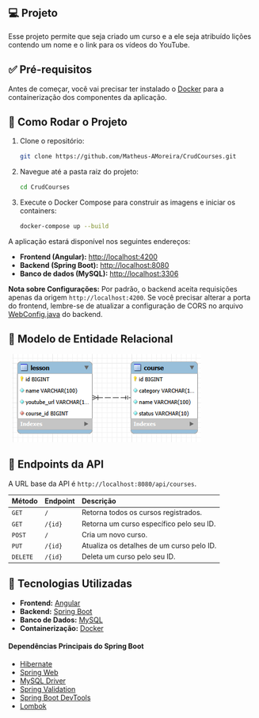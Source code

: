 ## 💻 Projeto

Esse projeto permite que seja criado um curso e a ele seja atribuído lições contendo um nome e o link para os vídeos do YouTube.

## ✅ Pré-requisitos

Antes de começar, você vai precisar ter instalado o [Docker](https://www.docker.com/) para a containerização dos componentes da aplicação.

## 📀 Como Rodar o Projeto

1.  Clone o repositório:
    ```bash
    git clone https://github.com/Matheus-AMoreira/CrudCourses.git
    ```

2.  Navegue até a pasta raiz do projeto:
    ```bash
    cd CrudCourses
    ```

3.  Execute o Docker Compose para construir as imagens e iniciar os containers:
    ```bash
    docker-compose up --build
    ```

A aplicação estará disponível nos seguintes endereços:
* **Frontend (Angular):** [http://localhost:4200](http://localhost:4200)
* **Backend (Spring Boot):** [http://localhost:8080](http://localhost:8080)
* **Banco de dados (MySQL):** [http://localhost:3306](http://localhost:3306)

**Nota sobre Configurações:** Por padrão, o backend aceita requisições apenas da origem `http://localhost:4200`. Se você precisar alterar a porta do frontend, lembre-se de atualizar a configuração de CORS no arquivo [WebConfig.java](backend/src/main/java/com/course/crudcourse/config/WebConfig.java) do backend.

## 🧾️ Modelo de Entidade Relacional

<p>
  <img src="./github/CourseDB.png" alt="Diagrama de Entidade e Relacionamento">
</p>

## 🚪 Endpoints da API

A URL base da API é `http://localhost:8080/api/courses`.

| Método | Endpoint          | Descrição                                 |
| :----- | :---------------- | :---------------------------------------- |
| `GET`  | `/`               | Retorna todos os cursos registrados.      |
| `GET`  | `/{id}`           | Retorna um curso específico pelo seu ID.  |
| `POST` | `/`               | Cria um novo curso.                       |
| `PUT`  | `/{id}`           | Atualiza os detalhes de um curso pelo ID. |
| `DELETE`| `/{id}`          | Deleta um curso pelo seu ID.              |


## 🔧 Tecnologias Utilizadas
- **Frontend:** [Angular](https://angular.dev/)
- **Backend:** [Spring Boot](https://spring.io/projects/spring-boot)
- **Banco de Dados:** [MySQL](https://www.mysql.com/)
- **Containerização:** [Docker](https://www.docker.com/)

#### Dependências Principais do Spring Boot
- [Hibernate](https://hibernate.org/orm/)
- [Spring Web](https://mvnrepository.com/artifact/org.springframework/spring-web)
- [MySQL Driver](https://mvnrepository.com/artifact/com.mysql/mysql-connector-j)
- [Spring Validation](https://mvnrepository.com/artifact/org.springframework.boot/spring-boot-starter-validation)
- [Spring Boot DevTools](https://mvnrepository.com/artifact/org.springframework.boot/spring-boot-devtools)
- [Lombok](https://mvnrepository.com/artifact/org.projectlombok/lombok)
